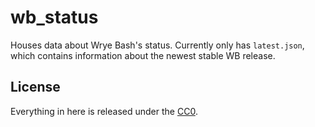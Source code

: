 # wb_status
Houses data about Wrye Bash's status.
Currently only has `latest.json`, which contains information about the newest stable WB release.

## License
Everything in here is released under the [CC0](LICENSE).
